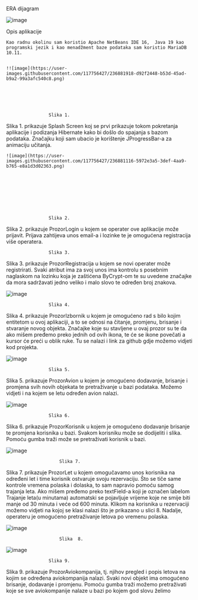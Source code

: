 ERA dijagram


![image](https://user-images.githubusercontent.com/117756427/236879277-e865741d-b316-46de-b9db-a19c8bef20d0.png)



 

 
Opis aplikacije

	Kao radnu okolinu sam koristio Apache NetBeans IDE 16,  Java 19 kao programski jezik i kao menadžment baze podataka sam koristio MariaDB 10.11. 
	
	
	!![image](https://user-images.githubusercontent.com/117756427/236881918-d92f2448-b53d-45ad-b9a2-99a3afc540c8.png)




 
					
					Slika 1.


Slika 1. prikazuje  Splash Screen koj se prvi prikazuje tokom pokretanja aplikacije i podizanja Hibernate kako bi došlo do spajanja s bazom podataka. Značajku koji sam  ubacio je korištenje JProgressBar-a za animaciju učitanja.



 		
	![image](https://user-images.githubusercontent.com/117756427/236881116-5972e3a5-3def-4aa9-b765-e8a1d3d02363.png)







 
					
					Slika 2.



Slika 2. prikazuje ProzorLogin u kojem se operater ove aplikacije može prijavit. Prijava zahtijeva unos email-a i lozinke te je omogućena registracija više operatera.


          	
					
					Slika 3.

Slika 3. prikazuje ProzorRegistracija u kojem se novi operater može registrirati. Svaki atribut ima za svoj unos ima kontrolu s posebnim naglaskom na lozinku koja je zaštićena ByCrypt-om te su uvedene značajke da mora sadržavati jedno veliko i malo slovo te određen broj znakova.


![image](https://user-images.githubusercontent.com/117756427/236879631-99065640-787a-4df4-8d6a-003b221a19c0.png)



 

					Slika 4.


Slika 4. prikazuje ProzorIzbornik u kojem je omogućeno rad s bilo kojim entitetom u ovoj aplikaciji, a to se odnosi na čitanje, promjenu, brisanje i stvaranje novog objekta. Značajke koje su stavljene u ovaj prozor su te da ako mišem pređemo preko jednih od ovih ikona, te će se ikone povečati a kursor će preći u oblik ruke. Tu se nalazi i link za github gdje možemo vidjeti kod projekta.


![image](https://user-images.githubusercontent.com/117756427/236879700-2872d60d-2adb-40ce-8886-31674bd44d7b.png)


 
				
					Slika 5.


Slika 5. prikazuje ProzorAvion u kojem je omogućeno dodavanje, brisanje i promjena svih novih objekata te pretraživanje u bazi podataka. Možemo vidjeti i na kojem se letu određen avion nalazi.


![image](https://user-images.githubusercontent.com/117756427/236879733-d985a3ce-4a27-4261-8052-b625f63716b5.png)



 

					Slika 6.

Slika 6. prikazuje ProzorKorisnik u kojem je omogućeno dodavanje brisanje te promjena korisnika u bazi. Svakom korisniku može se dodijeliti i slika. Pomoću gumba traži može se pretraživati korisnik u bazi.


![image](https://user-images.githubusercontent.com/117756427/236879804-e58d4261-7a48-4caf-87cc-2f077ddeb291.png)


 

						Slika 7.


Slika 7. prikazuje ProzorLet u kojem omogučavamo unos korisnika na određeni let i time korisnik ostvaruje svoju rezervaciju. Što se tiče same kontrole vremena polaska i dolaska, to sam napravio pomoću samog trajanja leta. Ako mišem pređemo preko textField-a koji je označen  labelom Trajanje leta(u minutama) automatski se pojavljuje vrijeme koje ne smije biti manje od 30 minuta i veće od 600 minuta. Klikom na korisnika u rezervaciji možemo vidjeti na kojoj se klasi nalazi što je prikazano u slici 8. Nadalje, operateru je omogućeno pretraživanje letova po vremenu polaska.

![image](https://user-images.githubusercontent.com/117756427/236879841-c2c5e012-a9ab-408a-8488-494a28060a67.png)


 

						Slika  8.
						
						
![image](https://user-images.githubusercontent.com/117756427/236879885-3063e521-887e-411f-a76c-535e7bc21e95.png)

 

					Slika 9.


Slika 9. prikazuje ProzorAviokompanija, tj. njihov pregled i popis letova na kojim se određena aviokompanija nalazi.  Svaki novi objekt ima omogućeno brisanje, dodavanje i promjenu. Pomoću gumba traži možemo pretraživati koje se sve aviokompanije nalaze u bazi po kojem god slovu želimo 


 

